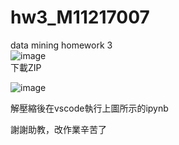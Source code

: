 # hw3_M11217007
data mining homework 3  
![image](https://github.com/m11217017/hw3_M11217007/assets/148415253/eee8d052-23b7-4f86-83d4-ffc65d18d768)  
下載ZIP
  
![image](https://github.com/m11217017/hw3_M11217007/assets/148415253/a9c5c19c-44b4-402b-94b7-a1bc2243aa2b)

解壓縮後在vscode執行上圖所示的ipynb  
  
謝謝助教，改作業辛苦了  
